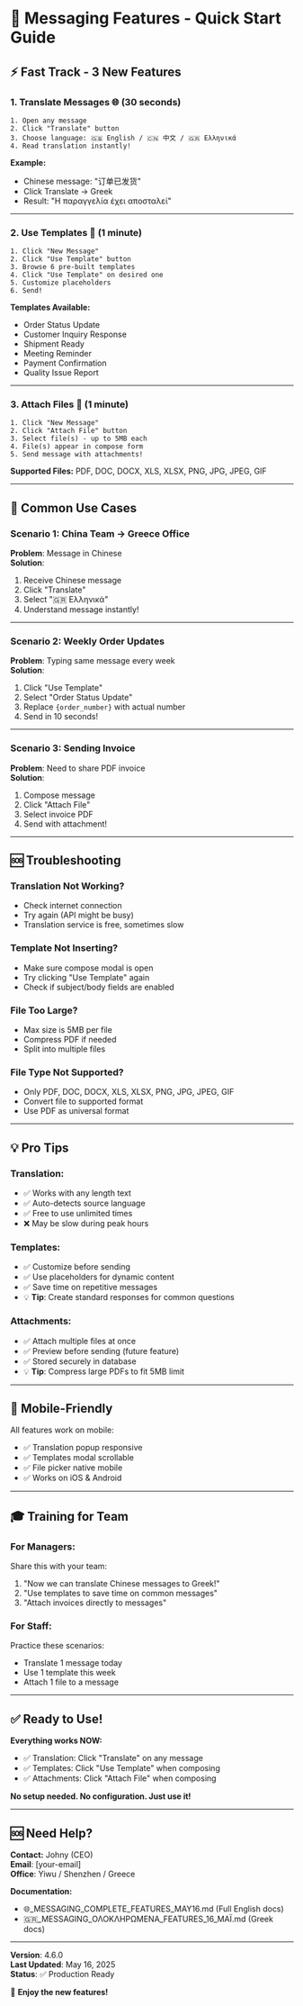 # 🚀 Messaging Features - Quick Start Guide

## ⚡ Fast Track - 3 New Features

### 1. **Translate Messages** 🌐 (30 seconds)
```
1. Open any message
2. Click "Translate" button
3. Choose language: 🇬🇧 English / 🇨🇳 中文 / 🇬🇷 Ελληνικά
4. Read translation instantly!
```

**Example:**
- Chinese message: "订单已发货"
- Click Translate → Greek
- Result: "Η παραγγελία έχει αποσταλεί"

---

### 2. **Use Templates** 📝 (1 minute)
```
1. Click "New Message"
2. Click "Use Template" button
3. Browse 6 pre-built templates
4. Click "Use Template" on desired one
5. Customize placeholders
6. Send!
```

**Templates Available:**
- Order Status Update
- Customer Inquiry Response
- Shipment Ready
- Meeting Reminder
- Payment Confirmation
- Quality Issue Report

---

### 3. **Attach Files** 📎 (1 minute)
```
1. Click "New Message"
2. Click "Attach File" button
3. Select file(s) - up to 5MB each
4. File(s) appear in compose form
5. Send message with attachments!
```

**Supported Files:**
PDF, DOC, DOCX, XLS, XLSX, PNG, JPG, JPEG, GIF

---

## 🎯 Common Use Cases

### **Scenario 1: China Team → Greece Office**
**Problem**: Message in Chinese  
**Solution**:
1. Receive Chinese message
2. Click "Translate"
3. Select "🇬🇷 Ελληνικά"
4. Understand message instantly!

---

### **Scenario 2: Weekly Order Updates**
**Problem**: Typing same message every week  
**Solution**:
1. Click "Use Template"
2. Select "Order Status Update"
3. Replace `{order_number}` with actual number
4. Send in 10 seconds!

---

### **Scenario 3: Sending Invoice**
**Problem**: Need to share PDF invoice  
**Solution**:
1. Compose message
2. Click "Attach File"
3. Select invoice PDF
4. Send with attachment!

---

## 🆘 Troubleshooting

### **Translation Not Working?**
- Check internet connection
- Try again (API might be busy)
- Translation service is free, sometimes slow

### **Template Not Inserting?**
- Make sure compose modal is open
- Try clicking "Use Template" again
- Check if subject/body fields are enabled

### **File Too Large?**
- Max size is 5MB per file
- Compress PDF if needed
- Split into multiple files

### **File Type Not Supported?**
- Only PDF, DOC, DOCX, XLS, XLSX, PNG, JPG, JPEG, GIF
- Convert file to supported format
- Use PDF as universal format

---

## 💡 Pro Tips

### **Translation:**
- ✅ Works with any length text
- ✅ Auto-detects source language
- ✅ Free to use unlimited times
- ❌ May be slow during peak hours

### **Templates:**
- ✅ Customize before sending
- ✅ Use placeholders for dynamic content
- ✅ Save time on repetitive messages
- 💡 **Tip**: Create standard responses for common questions

### **Attachments:**
- ✅ Attach multiple files at once
- ✅ Preview before sending (future feature)
- ✅ Stored securely in database
- 💡 **Tip**: Compress large PDFs to fit 5MB limit

---

## 📱 Mobile-Friendly

All features work on mobile:
- ✅ Translation popup responsive
- ✅ Templates modal scrollable
- ✅ File picker native mobile
- ✅ Works on iOS & Android

---

## 🎓 Training for Team

### **For Managers:**
Share this with your team:
1. "Now we can translate Chinese messages to Greek!"
2. "Use templates to save time on common messages"
3. "Attach invoices directly to messages"

### **For Staff:**
Practice these scenarios:
- Translate 1 message today
- Use 1 template this week
- Attach 1 file to a message

---

## ✅ Ready to Use!

**Everything works NOW:**
- ✅ Translation: Click "Translate" on any message
- ✅ Templates: Click "Use Template" when composing
- ✅ Attachments: Click "Attach File" when composing

**No setup needed. No configuration. Just use it!**

---

## 🆘 Need Help?

**Contact:** Johny (CEO)  
**Email**: [your-email]  
**Office**: Yiwu / Shenzhen / Greece

**Documentation:**
- 🌐_MESSAGING_COMPLETE_FEATURES_MAY16.md (Full English docs)
- 🇬🇷_MESSAGING_ΟΛΟΚΛΗΡΩΜΕΝΑ_FEATURES_16_ΜΑΪ.md (Greek docs)

---

**Version**: 4.6.0  
**Last Updated**: May 16, 2025  
**Status**: ✅ Production Ready

🎉 **Enjoy the new features!**
